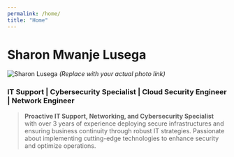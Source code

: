 ```yaml
---
permalink: /home/
title: "Home"
---
```


# Sharon Mwanje Lusega

![Sharon Lusega](https://via.placeholder.com/150) *(Replace with your actual photo link)*

### IT Support | Cybersecurity Specialist | Cloud Security Engineer | Network Engineer

> **Proactive IT Support, Networking, and Cybersecurity Specialist** with over 3 years of experience deploying secure infrastructures and ensuring business continuity through robust IT strategies. Passionate about implementing cutting-edge technologies to enhance security and optimize operations.

